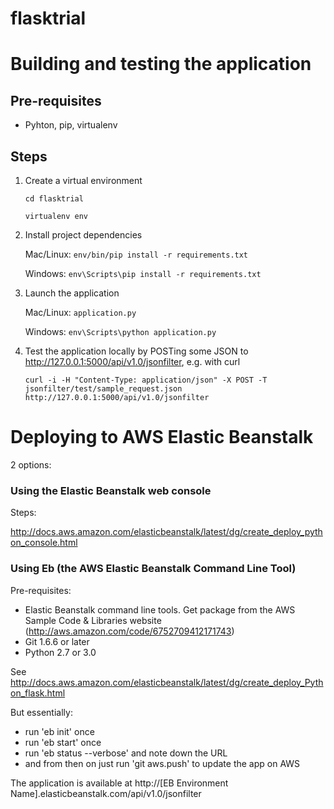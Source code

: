 flasktrial
==========

# Building and testing the application

## Pre-requisites

* Pyhton, pip, virtualenv

## Steps

1. Create a virtual environment

    `cd flasktrial`

    `virtualenv env`

2. Install project dependencies

    Mac/Linux: `env/bin/pip install -r requirements.txt`
    
    Windows:   `env\Scripts\pip install -r requirements.txt`

3. Launch the application

    Mac/Linux: `application.py`

    Windows:   `env\Scripts\python application.py`

4. Test the application locally by POSTing some JSON to http://127.0.0.1:5000/api/v1.0/jsonfilter, e.g. with curl

    `curl -i -H "Content-Type: application/json" -X POST -T jsonfilter/test/sample_request.json http://127.0.0.1:5000/api/v1.0/jsonfilter`


# Deploying to AWS Elastic Beanstalk

2 options:

### Using the Elastic Beanstalk web console

Steps:

http://docs.aws.amazon.com/elasticbeanstalk/latest/dg/create_deploy_python_console.html

### Using Eb (the AWS Elastic Beanstalk Command Line Tool)

Pre-requisites:

* Elastic Beanstalk command line tools. Get package from the AWS Sample Code & Libraries website (http://aws.amazon.com/code/6752709412171743)
* Git 1.6.6 or later
* Python 2.7 or 3.0

See http://docs.aws.amazon.com/elasticbeanstalk/latest/dg/create_deploy_Python_flask.html

But essentially: 

* run 'eb init' once
* run 'eb start' once
* run 'eb status --verbose' and note down the URL
* and from then on just run 'git aws.push' to update the app on AWS

The application is available at http://[EB Environment Name].elasticbeanstalk.com/api/v1.0/jsonfilter
